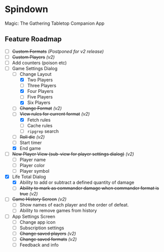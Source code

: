 #  Spindown  
Magic: The Gathering Tabletop Companion App

## Feature Roadmap
- [ ] ~~Custom Formats~~ _(Postponed for v2 release)_
- [ ] ~~Custom Players~~ _(v2)_
- [ ] Add counters (poison etc)
- [ ] Game Settings Dialog
    - [ ] Change Layout
        - [x] Two Players
        - [ ] Three Players
        - [x] Four Players
        - [ ] Five Players
        - [x] Six Players
    - [ ] ~~Change Format~~ _(v2)_
    - [ ] ~~View rules for current format~~ _(v2)_
      - [x] Fetch rules
      - [ ] Cache rules
      - [ ] `ripgrep` search
    - [ ] ~~Roll die~~ _(v2)_
    - [ ] Start timer
    - [x] End game
- [ ] ~~New Player View (sub-view for player settings dialog)~~ _(v2)_
    - [ ] Player name
    - [ ] Player color
    - [ ] Player symbol
- [x] Life Total Dialog
    - [x] Ability to add or subtract a defined quantity of damage
    - [ ] ~~Ability to mark as commander damage when commander format is true~~ _(v2)_
- [ ] ~~Game History Screen~~ _(v2)_
    - [ ] Show names of each player and the order of defeat.
    - [ ] Ability to remove games from history
- [ ] App Settings Screen
    - [ ] Change app icon
    - [ ] Subscription settings
    - [ ] ~~Change saved players~~ _(v2)_
    - [ ] ~~Change saved formats~~ _(v2)_
    - [ ] Feedback and info

